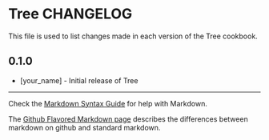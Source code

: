 Tree CHANGELOG
==============

This file is used to list changes made in each version of the Tree cookbook.

0.1.0
-----
- [your_name] - Initial release of Tree

- - -
Check the [Markdown Syntax Guide](http://daringfireball.net/projects/markdown/syntax) for help with Markdown.

The [Github Flavored Markdown page](http://github.github.com/github-flavored-markdown/) describes the differences between markdown on github and standard markdown.
